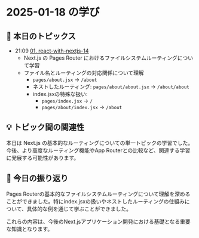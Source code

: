 # 2025-01-18 の学び

## 📝 本日のトピックス

- 21:09 [01. react-with-nextjs-14](./01-react-with-nextjs-14/)
  - Next.js の Pages Router におけるファイルシステムルーティングについて学習
  - ファイル名とルーティングの対応関係について理解
    - `pages/about.jsx` → `/about`
    - ネストしたルーティング: `pages/about/about.jsx` → `/about/about`
    - index.jsxの特殊な扱い:
      - `pages/index.jsx` → `/`
      - `pages/about/index.jsx` → `/about`

## 💡 トピック間の関連性

本日は Next.js の基本的なルーティングについての単一トピックの学習でした。今後、より高度なルーティング機能やApp Routerとの比較など、関連する学習に発展する可能性があります。

## 📌 今日の振り返り

Pages Routerの基本的なファイルシステムルーティングについて理解を深めることができました。特にindex.jsxの扱いやネストしたルーティングの仕組みについて、具体的な例を通じて学ぶことができました。

これらの内容は、今後のNext.jsアプリケーション開発における基礎となる重要な知識となります。
